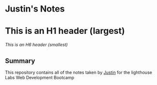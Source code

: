 # Justin's Notes
# This is an H1 header (largest)
###### This is an H6 header (smallest)

## Summary

This repository contains all of the notes taken by [Justin](https://github.com/Yonin408) for the lighthouse Labs Web Development Bootcamp